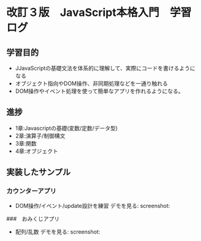 # 改訂３版　JavaScript本格入門　学習ログ
## 学習目的
- JJavaScriptの基礎文法を体系的に理解して、実際にコードを書けるようになる
- オブジェクト指向やDOM操作、非同期処理などを一通り触れる
- DOM操作やイベント処理を使って簡単なアプリを作れるようになる。


## 進捗
- 1章:Javascriptの基礎(変数/定数/データ型)
- 2章:演算子/制御構文
- 3章:関数
- 4章:オブジェクト

## 実装したサンプル

### カウンターアプリ
- DOM操作/イベント/update設計を練習
デモを見る:
screenshot:

###　おみくじアプリ
- 配列/乱数
デモを見る:
screenshot:
